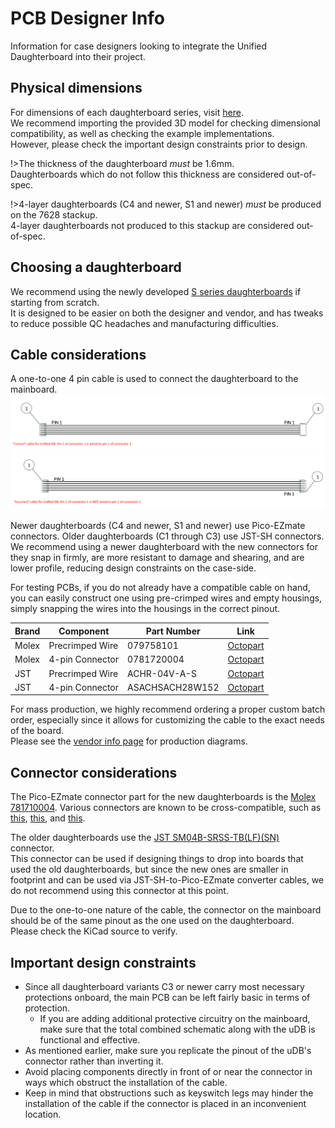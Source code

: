 # PCB Designer Info

Information for case designers looking to integrate the Unified Daughterboard into their project.


## Physical dimensions
For dimensions of each daughterboard series, visit [here](db-spec-list.md).  
We recommend importing the provided 3D model for checking dimensional compatibility, as well as checking the example implementations.  
However, please check the important design constraints prior to design.  
  
!>The thickness of the daughterboard *must* be 1.6mm.  
Daughterboards which do not follow this thickness are considered out-of-spec.  

!>4-layer daughterboards (C4 and newer, S1 and newer) *must* be produced on the 7628 stackup.  
4-layer daughterboards not produced to this stackup are considered out-of-spec.  

## Choosing a daughterboard
We recommend using the newly developed [S series daughterboards](db-spec-s.md) if starting from scratch.  
It is designed to be easier on both the designer and vendor, and has tweaks to reduce possible QC headaches and manufacturing difficulties.  

## Cable considerations
A one-to-one 4 pin cable is used to connect the daughterboard to the mainboard.  
![Correct cable diagram](/_media/jst-correct.png ':size=900')
![Incorrect cable diagram](/_media/jst-incorrect.png ':size=900')

Newer daughterboards (C4 and newer, S1 and newer) use Pico-EZmate connectors. Older daughterboards (C1 through C3) use JST-SH connectors.  
We recommend using a newer daughterboard with the new connectors for they snap in firmly, are more resistant to damage and shearing, and are lower profile, reducing design constraints on the case-side.  

  
For testing PCBs, if you do not already have a compatible cable on hand, you can easily construct one using pre-crimped wires and empty housings, simply snapping the wires into the housings in the correct pinout.

| Brand | Component | Part Number | Link |
| -------- | -------- | -------- | ---------------|
| Molex     | Precrimped Wire     | 079758101     |[Octopart](https://octopart.com/search?q=0797581010&currency=USD&specs=0)
| Molex     | 4-pin Connector     | 0781720004     |[Octopart](https://octopart.com/search?q=0781720004&currency=USD&specs=0)
| JST     | Precrimped Wire     | ACHR-04V-A-S     | [Octopart](https://octopart.com/search?q=ACHR-04V-A-S&currency=USD&specs=0)
| JST     | 4-pin Connector     | ASACHSACH28W152     | [Octopart](https://octopart.com/search?q=ASACHSACH28W152&currency=USD&specs=0)

For mass production, we highly recommend ordering a proper custom batch order, especially since it allows for customizing the cable to the exact needs of the board.  
Please see the [vendor info page](/info-vendor.md) for production diagrams.
  

## Connector considerations 

The Pico-EZmate connector part for the new daughterboards is the [Molex 781710004](https://www.digikey.com/en/products/detail/molex/0781710004/2424925). Various connectors are known to be cross-compatible, such as [this](https://www.lcsc.com/product-detail/Wire-To-Board-Wire-To-Wire-Connector_XFCN-M1201RS-04-BK_C2840019.html), [this](https://www.lcsc.com/product-detail/Wire-To-Board-Wire-To-Wire-Connector_XKB-Connectivity-X1224WRS-04-LPV01_C528030.html), and [this](https://www.lcsc.com/product-detail/Wire-To-Board-Wire-To-Wire-Connector_HCTL-HC-1-2-4PWT_C2997427.html).
  
  
The older daughterboards use the [JST SM04B-SRSS-TB(LF)(SN)](https://www.digikey.com/en/products/detail/jst-sales-america-inc/SM04B-SRSS-TB-LF-SN/926875) connector.  
This connector can be used if designing things to drop into boards that used the old daughterboards, but since the new ones are smaller in footprint and can be used via JST-SH-to-Pico-EZmate converter cables, we do not recommend using this connector at this point.  


Due to the one-to-one nature of the cable, the connector on the mainboard should be of the same pinout as the one used on the daughterboard.  
Please check the KiCad source to verify.


## Important design constraints
- Since all daughterboard variants C3 or newer carry most necessary protections onboard, the main PCB can be left fairly basic in terms of protection.  
  - If you are adding additional protective circuitry on the mainboard, make sure that the total combined schematic along with the uDB is functional and effective.
- As mentioned earlier, make sure you replicate the pinout of the uDB's connector rather than inverting it.
- Avoid placing components directly in front of or near the connector in ways which obstruct the installation of the cable.
- Keep in mind that obstructions such as keyswitch legs may hinder the installation of the cable if the connector is placed in an inconvenient location.





